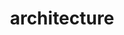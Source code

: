 ---
title: "architecture"
id: tag.id
permalink: "/tags/architecture"
videos: [51,149,168,170,652,770,774,818,946,1442,1548,1761,2020,2038,2217,2302,2342,2347,2379,2404,2414,2478]
---